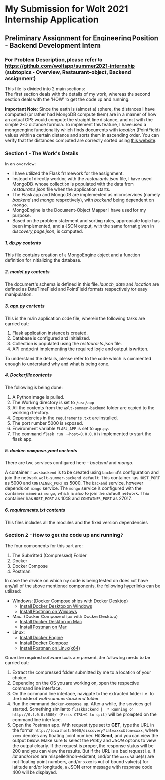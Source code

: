 # My Submission for Wolt 2021 Internship Application

## Preliminary Assignment for Engineering Position - Backend Development Intern

### For Problem Description, please refer to https://github.com/woltapp/summer2021-internship (subtopics - Overview, Restaurant-object, Backend assignment)


This file is divided into 2 main sections:  
The first section deals with the details of my work, whereas the second section deals with the 'HOW' to get the code up and running.

**Important Note**: Since the earth is (almost a) sphere, the distances I have computed (or rather had MongoDB compute them) are in a manner of how an actual GPS would compute the straight line distance, and not with the simple 2-D distance formula. To implement this feature, I have used a mongoengine functionality which finds documents with _location_ (PointField) values within a certain distance and sorts them in ascending order. You can verify that the distances computed are correctly sorted using [this website](https://gps-coordinates.org/distance-between-coordinates.php).

### Section 1 - The Work's Details

In an overview:
* I have utilized the Flask framework for the assignment.
* Instead of directly working with the _restaurants.json_ file, I have used MongoDB, whose collection is populated with the data from _restaurants.json_ file when the application starts.
* The Flask app and MongoDB are implemented as microservices (namely _backend_ and _mongo_ respectively), with _backend_ being dependent on _mongo_.
* MongoEngine is the Document-Object Mapper I have used for my purpose.
* Based on the problem statement and sorting rules, appropriate logic has been implemented, and a JSON output, with the same format given in _discovery_page.json_, is computed.  

##### 1. _db.py_ contents
This file contains creation of a MongoEngine object and a function definition for initializing the database.

##### 2. _model.py_ contents
The document's schema is defined in this file. _launch_date_ and _location_ are defined as DateTimeField and PointField formats respectively for easy manipulation.

##### 3. _app.py_ contents
This is the main application code file, wherein the following tasks are carried out:
1. Flask application instance is created.
2. Database is configured and initialized.
3. Collection is populated using the _restaurants.json_ file.
4. API endpoint implementing the required logic and output is written.

To understand the details, please refer to the code which is commented enough to understand why and what is being done.

##### 4. _Dockerfile_ contents
The following is being done:
1. A Python image is pulled.
2. The Working directory is set to `/usr/app`
3. All the contents from the `wolt-summer-backend` folder are copied to the working directory.
4. Dependencies in the `requirements.txt` are installed.
5. The port number 5000 is exposed.
6. Environment variable `FLASK_APP` is set to `app.py`.
7. The command `flask run --host=0.0.0.0` is implemented to start the flask app.

##### 5. _docker-compose.yaml_ contents
There are two services configured here - _backend_ and _mongo_.

A container `flaskbackend` is to be created using `backend`'s configuration and join the network `wolt-summer-backend_default`. This container has `HOST_PORT` as 5000 and `CONTAINER_PORT` as 5000. The `backend` service, however depends on `mongo` service. The `mongo` service is configured with the container name as `mongo`, which is also to join the default network. This container has `HOST_PORT` as 1048 and `CONTAINER_PORT` as 27017.  

##### 6. _requirements.txt_ contents
This files includes all the modules and the fixed version dependencies

### Section 2 - How to get the code up and running?

The four components for this part are:
1. The Submitted (Compressed) Folder
2. Docker
3. Docker Compose
4. Postman  

In case the device on which my code is being tested on does not have any/all of the above mentioned components, the following hyperlinks can be utilized:
* Windows: (Docker Compose ships with Docker Desktop)
  * [Install Docker Desktop on Windows](https://docs.docker.com/docker-for-windows/install/)
  * [Install Postman on Windows](https://www.postman.com/downloads/)
* Mac: (Docker Compose ships with Docker Desktop)
  * [Install Docker Desktop on Mac](https://docs.docker.com/docker-for-mac/install/)
  * [Install Postman on Mac](https://www.postman.com/downloads/)
* Linux:
  * [Install Docker Engine](https://docs.docker.com/engine/install/)
  * [Install Docker Compose](https://docs.docker.com/compose/install/)
  * [Install Postman on Linux(x64)](https://www.postman.com/downloads/)

Once the required software tools are present, the following needs to be carried out:
1. Extract the compressed folder submitted by me to a location of your choice.
2. Depending on the OS you are working on, open the respective command line interface.
3. On the command line interface, navigate to the extracted folder i.e. to the inside of _wolt-summer-backend_ folder.
4. Run the command `docker-compose up`. After a while, the services get started. Something similar to `flaskbackend |  * Running on http://0.0.0.0:5000/ (Press CTRL+C to quit)` will be prompted on the command line interface.
5. Open the Postman app. With request type set to **GET**, type the URL in the format `http://localhost:5000/discovery?lat=xxxx&lon=xxxx`, where `xxxx` denotes any floating point number.  Hit **Send**, and you can view the output below. Make sure to select the _Pretty_ and _JSON_ options to view the output clearly. If the request is proper, the response status will be 200 and you can view the results. But if the URL is a bad request i.e. if _lat_ and/or _lon_ are mispelled/non-existent, and/or the `xxxx` value(s) are not floating point numbers, and/or `xxxx` is out of bound value(s) for latitude and/or longitude, a JSON error message with response code 400 will be displayed.
